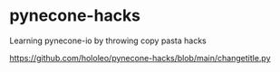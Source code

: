 # pynecone-hacks
Learning pynecone-io by throwing copy pasta hacks


https://github.com/hololeo/pynecone-hacks/blob/main/changetitle.py
